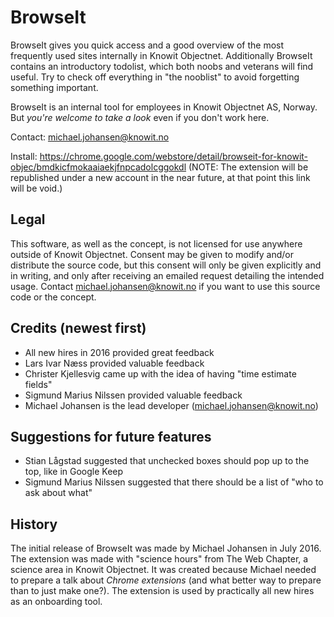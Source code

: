 # BrowseIt

BrowseIt gives you quick access and a good overview of the most frequently used sites internally in Knowit Objectnet. Additionally BrowseIt contains an introductory todolist, which both noobs and veterans will find useful. Try to check off everything in "the nooblist" to avoid forgetting something important.

BrowseIt is an internal tool for employees in Knowit Objectnet AS, Norway. But *you're welcome to take a look* even if you don't work here.

Contact: michael.johansen@knowit.no

Install: https://chrome.google.com/webstore/detail/browseit-for-knowit-objec/bmdkicfmokaaiaekjfnpcadolcggokdl (NOTE: The extension will be republished under a new account in the near future, at that point this link will be void.)

## Legal

This software, as well as the concept, is not licensed for use anywhere outside of Knowit Objectnet. Consent may be given to modify and/or distribute the source code, but this consent will only be given explicitly and in writing, and only after receiving an emailed request detailing the intended usage. Contact michael.johansen@knowit.no if you want to use this source code or the concept.

## Credits (newest first)

* All new hires in 2016 provided great feedback
* Lars Ivar Næss provided valuable feedback
* Christer Kjellesvig came up with the idea of having "time estimate fields"
* Sigmund Marius Nilssen provided valuable feedback
* Michael Johansen is the lead developer (michael.johansen@knowit.no)

## Suggestions for future features

* Stian Lågstad suggested that unchecked boxes should pop up to the top, like in Google Keep
* Sigmund Marius Nilssen suggested that there should be a list of "who to ask about what"

## History

The initial release of BrowseIt was made by Michael Johansen in July 2016. The extension was made with "science hours" from The Web Chapter, a science area in Knowit Objectnet. It was created because Michael needed to prepare a talk about *Chrome extensions* (and what better way to prepare than to just make one?). The extension is used by practically all new hires as an onboarding tool.
